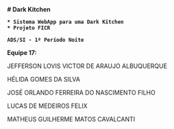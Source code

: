 <b>
    # Dark Kitchen
    
    * Sistema WebApp para uma Dark Kitchen
    * Projeto FICR
    
    ADS/SI - 1º Período Noite
</b>

<b>Equipe 17:</b>

JEFFERSON LOVIS VICTOR DE ARAUJO ALBUQUERQUE 

HÉLIDA GOMES DA SILVA

JOSÉ ORLANDO FERREIRA DO NASCIMENTO FILHO

LUCAS DE MEDEIROS FELIX

MATHEUS GUILHERME MATOS CAVALCANTI
           
  

